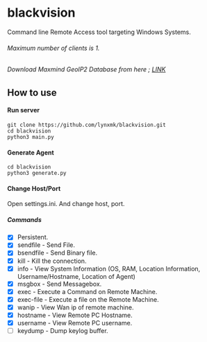 # blackvision

Command line Remote Access tool targeting Windows Systems.

###### Maximum number of clients is 1.
###### Download Maxmind GeoIP2 Database from here ; [LINK](https://dev.maxmind.com/geoip/geoip2/geolite2/)
## How to use 

#### Run server 
```
git clone https://github.com/lynxmk/blackvision.git
cd blackvision
python3 main.py
```

#### Generate Agent 
```
cd blackvision
python3 generate.py
```

#### Change Host/Port
Open settings.ini. And change host, port.
##### Commands 
- [x] Persistent.
- [x] sendfile - Send File.
- [x] bsendfile - Send Binary file.
- [x] kill - Kill the connection.
- [x] info - View System Information (OS, RAM, Location Information, Username/Hostname, Location of Agent)
- [x] msgbox - Send Messagebox.
- [x] exec - Execute a Command on Remote Machine.
- [x] exec-file - Execute a file on the Remote Machine.
- [x] wanip - View Wan ip of remote machine.
- [x] hostname - View Remote PC Hostname.
- [x] username - View Remote PC username.
- [ ] keydump - Dump keylog buffer.
